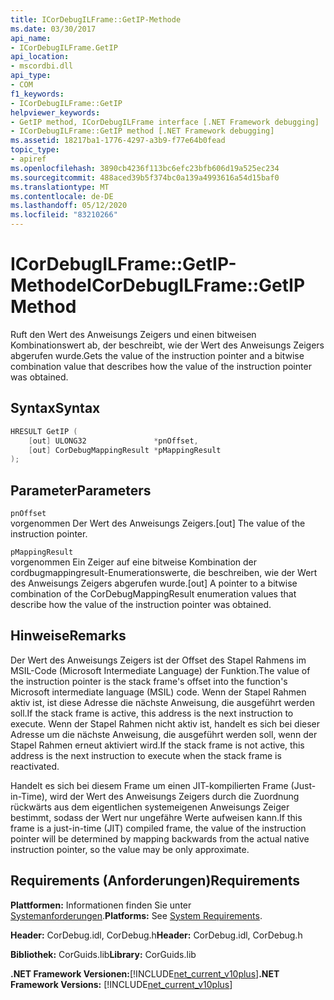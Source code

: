 ```yaml
---
title: ICorDebugILFrame::GetIP-Methode
ms.date: 03/30/2017
api_name:
- ICorDebugILFrame.GetIP
api_location:
- mscordbi.dll
api_type:
- COM
f1_keywords:
- ICorDebugILFrame::GetIP
helpviewer_keywords:
- GetIP method, ICorDebugILFrame interface [.NET Framework debugging]
- ICorDebugILFrame::GetIP method [.NET Framework debugging]
ms.assetid: 18217ba1-1776-4297-a3b9-f77e64b0fead
topic_type:
- apiref
ms.openlocfilehash: 3890cb4236f113bc6efc23bfb606d19a525ec234
ms.sourcegitcommit: 488aced39b5f374bc0a139a4993616a54d15baf0
ms.translationtype: MT
ms.contentlocale: de-DE
ms.lasthandoff: 05/12/2020
ms.locfileid: "83210266"
---
```

# <a name="icordebugilframegetip-method"></a><span data-ttu-id="b90a4-102">ICorDebugILFrame::GetIP-Methode</span><span class="sxs-lookup"><span data-stu-id="b90a4-102">ICorDebugILFrame::GetIP Method</span></span>
<span data-ttu-id="b90a4-103">Ruft den Wert des Anweisungs Zeigers und einen bitweisen Kombinationswert ab, der beschreibt, wie der Wert des Anweisungs Zeigers abgerufen wurde.</span><span class="sxs-lookup"><span data-stu-id="b90a4-103">Gets the value of the instruction pointer and a bitwise combination value that describes how the value of the instruction pointer was obtained.</span></span>  
  
## <a name="syntax"></a><span data-ttu-id="b90a4-104">Syntax</span><span class="sxs-lookup"><span data-stu-id="b90a4-104">Syntax</span></span>  
  
```cpp  
HRESULT GetIP (  
    [out] ULONG32               *pnOffset,
    [out] CorDebugMappingResult *pMappingResult  
);  
```  
  
## <a name="parameters"></a><span data-ttu-id="b90a4-105">Parameter</span><span class="sxs-lookup"><span data-stu-id="b90a4-105">Parameters</span></span>  
 `pnOffset`  
 <span data-ttu-id="b90a4-106">vorgenommen Der Wert des Anweisungs Zeigers.</span><span class="sxs-lookup"><span data-stu-id="b90a4-106">[out] The value of the instruction pointer.</span></span>  
  
 `pMappingResult`  
 <span data-ttu-id="b90a4-107">vorgenommen Ein Zeiger auf eine bitweise Kombination der cordbugmappingresult-Enumerationswerte, die beschreiben, wie der Wert des Anweisungs Zeigers abgerufen wurde.</span><span class="sxs-lookup"><span data-stu-id="b90a4-107">[out] A pointer to a bitwise combination of the CorDebugMappingResult enumeration values that describe how the value of the instruction pointer was obtained.</span></span>  
  
## <a name="remarks"></a><span data-ttu-id="b90a4-108">Hinweise</span><span class="sxs-lookup"><span data-stu-id="b90a4-108">Remarks</span></span>  
 <span data-ttu-id="b90a4-109">Der Wert des Anweisungs Zeigers ist der Offset des Stapel Rahmens im MSIL-Code (Microsoft Intermediate Language) der Funktion.</span><span class="sxs-lookup"><span data-stu-id="b90a4-109">The value of the instruction pointer is the stack frame's offset into the function's Microsoft intermediate language (MSIL) code.</span></span> <span data-ttu-id="b90a4-110">Wenn der Stapel Rahmen aktiv ist, ist diese Adresse die nächste Anweisung, die ausgeführt werden soll.</span><span class="sxs-lookup"><span data-stu-id="b90a4-110">If the stack frame is active, this address is the next instruction to execute.</span></span> <span data-ttu-id="b90a4-111">Wenn der Stapel Rahmen nicht aktiv ist, handelt es sich bei dieser Adresse um die nächste Anweisung, die ausgeführt werden soll, wenn der Stapel Rahmen erneut aktiviert wird.</span><span class="sxs-lookup"><span data-stu-id="b90a4-111">If the stack frame is not active, this address is the next instruction to execute when the stack frame is reactivated.</span></span>  
  
 <span data-ttu-id="b90a4-112">Handelt es sich bei diesem Frame um einen JIT-kompilierten Frame (Just-in-Time), wird der Wert des Anweisungs Zeigers durch die Zuordnung rückwärts aus dem eigentlichen systemeigenen Anweisungs Zeiger bestimmt, sodass der Wert nur ungefähre Werte aufweisen kann.</span><span class="sxs-lookup"><span data-stu-id="b90a4-112">If this frame is a just-in-time (JIT) compiled frame, the value of the instruction pointer will be determined by mapping backwards from the actual native instruction pointer, so the value may be only approximate.</span></span>  
  
## <a name="requirements"></a><span data-ttu-id="b90a4-113">Requirements (Anforderungen)</span><span class="sxs-lookup"><span data-stu-id="b90a4-113">Requirements</span></span>  
 <span data-ttu-id="b90a4-114">**Plattformen:** Informationen finden Sie unter [Systemanforderungen](../../get-started/system-requirements.md).</span><span class="sxs-lookup"><span data-stu-id="b90a4-114">**Platforms:** See [System Requirements](../../get-started/system-requirements.md).</span></span>  
  
 <span data-ttu-id="b90a4-115">**Header:** CorDebug.idl, CorDebug.h</span><span class="sxs-lookup"><span data-stu-id="b90a4-115">**Header:** CorDebug.idl, CorDebug.h</span></span>  
  
 <span data-ttu-id="b90a4-116">**Bibliothek:** CorGuids.lib</span><span class="sxs-lookup"><span data-stu-id="b90a4-116">**Library:** CorGuids.lib</span></span>  
  
 <span data-ttu-id="b90a4-117">**.NET Framework Versionen:**[!INCLUDE[net_current_v10plus](../../../../includes/net-current-v10plus-md.md)]</span><span class="sxs-lookup"><span data-stu-id="b90a4-117">**.NET Framework Versions:** [!INCLUDE[net_current_v10plus](../../../../includes/net-current-v10plus-md.md)]</span></span>
